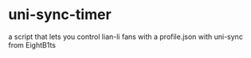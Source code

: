 # uni-sync-timer
a script that lets you control lian-li fans with a profile.json with uni-sync from EightB1ts
